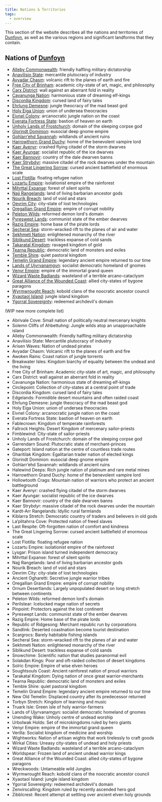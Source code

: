 ```yaml
---
title: Nations & Territories
tags:
  - overview
---
```


This section of the website describes all the nations and territories of [Dunfoyn](../planet/ordon/dunfoyn.md), as well as the various regions and significant landforms that they contain.

## Nations of [Dunfoyn](../planet/ordon/dunfoyn.md)

- [Alleby Commonwealth](alleby/index.md): friendly halfling military dictatorship
- [Anavilisio State](anavilisio/index.md): mercantile plutocracy of industry
- [Avyadar Chasm](avyadar/index.md): volcanic rift to the planes of earth and fire
- [Free City of Brinham](brinham/index.md): academic city-state of art, magic, and philosophy
- [Carx District](carx/index.md): wall against an aberrant fold in reality
- [Cavanunga Nation](cavanunga/index.md): harmonious state of dreaming elf-kings
- [Discordia Kingdom](discordia/index.md): cursed land of fairy tales
- [Ehrlung Demesne](ehrlung/index.md): jungle theocracy of the mad beast god
- [Holy Eiga Union](eiga/index.md): union of undersea theocracies
- [Eivnel Colony](eivnel/index.md): arcanocratic jungle nation on the coast
- [Everata Fortress State](everata/index.md): bastion of heaven on earth
- [Unholy Lands of Frostchurch](frostchurch/index.md): domain of the sleeping corpse god
- [Glorindt Dominion](glorindt/index.md): eusocial deep gnome empire
- [Gohlarr’ehd Savannah](gohlarrehd/index.md): wildlands of ancient ruins
- [Harrowthorn Grand Duchy](harrowthorn/index.md): home of the benevolent vampire lord
- [Kaer Avenyr](avenyr/index.md): crashed flying citadel of the storm dwarves
- [Kaer Ayungar](ayungar/index.md): socialist republic of the ice dwarves
- [Kaer Bannovir](bannovir/index.md): country of the dale dwarven banns
- [Kaer Strybdyr](strybdyr/index.md): massive citadel of the rock dwarves under the mountain
- [The Great Lingering Sorrow](./lingering-sorrow/index.md): cursed ancient battlefield of enormous scale
- [Lost Flotilla](lost-flotilla/index.md): floating refugee nation
- [Lozartu Empire](lozartu/index.md): isolationist empire of the rainforest
- [Mihrttal Expanse](mihrttal/index.md): forest of silent spirits
- [Najj Rangelands](najj/index.md): land of living barbarian ancestor gods
- [Nourik Breach](nourik/index.md): land of void and stars
- [Oevrim City](oevrim/index.md): city-state of lost technologies
- [Oregallian Grand Empire](oregallia/index.md): empire of corrupt nobility
- [Peleton Wilds](peleton/index.md): reformed demon lord's domain
- [Pyreswept Lands](pyreswept/index.md): communist state of the ember dwarves
- [Razig Empire](razig/index.md): home base of the pirate lords
- [Secheral Sea](secheral/index.md): storm-wracked rift to the planes of air and water
- [Sekhmeti Nation](sehkmeti/index.md): enlightened monarchy of the river
- [Siblikund Desert](siblikund/index.md): trackless expanse of cold sands
- [Takaratal Kingdom](takaratal/index.md): ravaged kingdom of gold
- [Tearna Republic](tearna/index.md): democratic land of monsters and exiles
- [Temble Shire](temble/index.md): quiet pastoral kingdom
- [Temelin Grand Empire](temelin-grand/index.md): legendary ancient empire returned to our time
- [Lands of Ujyrvanamgyn](ujyrvanamgyn/index.md): socialist democratic homeland of gnomes
- [Venyr Empire](venyr/index.md): empire of the immortal grand queen
- [Wizard Waste Badlands](wizard-waste/index.md): wasteland of a terrible arcano-cataclysm
- [Great Alliance of the Wounded Coast](wounded-coast/index.md): allied city-states of bygone paragons
- [Wyrmwrought Reach](wyrmwrought/index.md): kobold clans of the noocratic ancestor council
- [Xyaotaol Island](xyaotaol/index.md): jungle island kingdom
- [Ygorral Sovereignty](ygorral/index.md): redeemed archdevil's domain

(WIP new more complete list)

- Abrivale Cove: Small nation of politically neutral mercenary knights
- Solemn Cliffs of Ahbettuhng: Jungle wilds atop an unapproachable island
- Alleby Commonwealth: Friendly halfling military dictatorship
- Anavilisio State: Mercantile plutocracy of industry
- Arisen Waves: Nation of undead pirates
- Avyadar Chasm: Volcanic rift to the planes of earth and fire
- Awoken Rains: Coast nation of jungle torrents
- Breakwater Isles: Kingdom biarchy of equality between the undead and the living
- Free City of Brinham: Academic city-state of art, magic, and philosophy
- Carx District: wall against an aberrant fold in reality
- Cavanunga Nation: harmonious state of dreaming elf-kings
- Circlepoint: Collection of city-states at a central point of trade
- Discordia Kingdom: cursed land of fairy tales
- Edgelands: Formidible desert mountains and often raided coast
- Ehrlung Demesne: jungle theocracy of the mad beast god
- Holy Eiga Union: union of undersea theocracies
- Eivnel Colony: arcanocratic jungle nation on the coast
- Everata Fortress State: bastion of heaven on earth
- Fablecrown: Kingdom of temperate rainforests
- Fallrock Heights: Desert Kingdom of mercenary sailor-priests
- Fimblewind: City-state of sailor-priests
- Unholy Lands of Frostchurch: domain of the sleeping corpse god
- Garrendarn Sound: Plutocratic state of merchant-princes
- Gateport: Island nation at the centre of countless trade routes
- Gharitilak Kingdom: Egalitarian trader nation of elected kings
- Glorindt Dominion: eusocial deep gnome empire
- Gohlarr’ehd Savannah: wildlands of ancient ruins
- Halewind Deeps: Rich jungle nation of platinum and rare metal mines
- Harrowthorn Grand Duchy: home of the benevolent vampire lord
- Hollowtooth Crags: Mountain nation of warriors who protect an ancient battleground
- Kaer Avenyr: crashed flying citadel of the storm dwarves
- Kaer Ayungar: socialist republic of the ice dwarves
- Kaer Bannovir: country of the dale dwarven banns
- Kaer Strybdyr: massive citadel of the rock dwarves under the mountain
- Kardt-Arr Rangelands: Idyllic rural farmlands
- Kiblarra Stretch: Democratic country of traders and believers in old gods
- La’plitahrra Cove: Protected nation of freed slaves
- Last Respite: Oft-forgotten nation of comfort and kindness
- The Great Lingering Sorrow: cursed ancient battlefield of enormous scale
- Lost Flotilla: floating refugee nation
- Lozartu Empire: isolationist empire of the rainforest
- Lysgar: Prison island turned independent democracy
- Mihrttal Expanse: forest of silent spirits
- Najj Rangelands: land of living barbarian ancestor gods
- Nourik Breach: land of void and stars
- Oevrim City: city-state of lost technologies
- Ancient Ogharetti: Secretive jungle warrior tribes
- Oregallian Grand Empire: empire of corrupt nobility
- Ornum Desertlands: Largely unpopulated desert on long stretch between continents
- Peleton Wilds: reformed demon lord's domain
- Perilstear: Icelocked mage nation of secrets
- Pinpoint: Protectors against the lost continent
- Pyreswept Lands: communist state of the ember dwarves
- Razig Empire: Home base of the pirate lords
- Republic of Ridgesong: Merchant republic run by corporations
- Sandlink: Deserted coastnation become tourist destination
- Scargrocs: Barely habitable fishing islands
- Secheral Sea: storm-wracked rift to the planes of air and water
- Sekhmeti Nation: enlightened monarchy of the river
- Siblikund Desert: trackless expanse of cold sands
- Snowchime: Scientific nation that studies paranormal evil
- Solakdan Kings: Poor and oft-raided collection of desert kingdoms
- Solric Empire: Empire of wise elven heroes
- Soughtsouls Coast: Ancient rainforest nation of proud warriors
- Tarakatal Kingdom: Dying nation of once great warrior-merchants
- Tearna Republic: democratic land of monsters and exiles
- Temble Shire: quiet pastoral kingdom
- Temelin Grand Empire: legendary ancient empire returned to our time
- New Old Temelin: Displaced country after its predecessor returned
- Torbyn Stretch: Kingdom of learning and music
- Truark Isle: Green isle of holy warrior-farmers
- Lands of Ujyrvanamgyn: socialist democratic homeland of gnomes
- Unending Wake: Unholy centre of undead worship
- Urbolwak Holds: Set of microkingdoms ruled by hero giants
- Venyr Empire: empire of the immortal grand queen
- Verilla: Socialist kingdom of medicine and worship
- Wightworks: Nation of artisan wights that work tirelessly to craft goods
- Wirkal Cities: Uneasy city-states of undead and holy priests
- Wizard Waste Badlands: wasteland of a terrible arcano-cataclysm
- Worldspear: Frozen land of ancient undead warrior kings
- Great Alliance of the Wounded Coast: allied city-states of bygone paragons
- Wreckwoods: Untameable wild Jungles
- Wyrmwrought Reach: kobold clans of the noocratic ancestor council
- Xyaotaol Island: jungle island kingdom
- Ygorral Sovereignty: redeemed archdevil's domain
- Zenvirscalling: Kingdom ruled by recently ascended hero god
- Zibblcrest: Recent attempt at settling over ancient elven holy grounds
